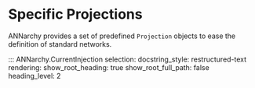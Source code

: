 # Specific Projections

ANNarchy provides a set of predefined `Projection` objects to ease the
definition of standard networks.


::: ANNarchy.CurrentInjection
    selection:
      docstring_style: restructured-text
    rendering:
      show_root_heading: true
      show_root_full_path: false
      heading_level: 2
